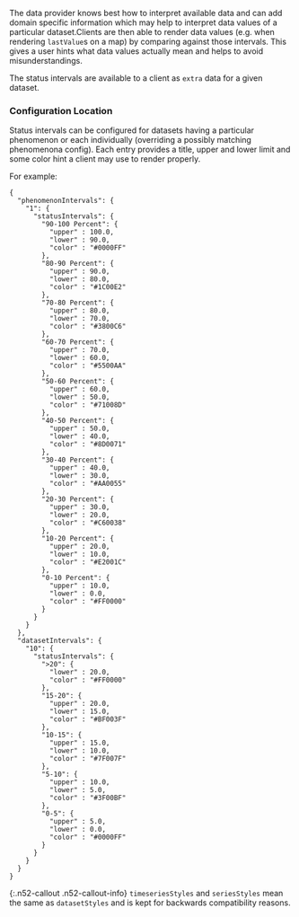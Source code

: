 
The data provider knows best how to interpret available data and can add domain specific information 
which may help to interpret data values of a particular dataset.Clients are then able to render data 
values (e.g. when rendering `lastValue`s on a map) by comparing against those intervals. This gives a 
user hints what data values actually mean and helps to avoid misunderstandings.

The status intervals are available to a client as `extra` data for a given dataset. 

### Configuration Location

Status intervals can be configured for datasets having a particular phenomenon or each individually 
(overriding a possibly matching phenomenona config). Each entry provides a title, upper and lower
limit and some color hint a client may use to render properly.

For example:

```
{
  "phenomenonIntervals": {
    "1": {
      "statusIntervals": {
        "90-100 Percent": {
          "upper" : 100.0,
          "lower" : 90.0,
          "color" : "#0000FF"
        },
        "80-90 Percent": {
          "upper" : 90.0,
          "lower" : 80.0,
          "color" : "#1C00E2"
        },
        "70-80 Percent": {
          "upper" : 80.0,
          "lower" : 70.0,
          "color" : "#3800C6"
        },
        "60-70 Percent": {
          "upper" : 70.0,
          "lower" : 60.0,
          "color" : "#5500AA"
        },
        "50-60 Percent": {
          "upper" : 60.0,
          "lower" : 50.0,
          "color" : "#71008D"
        },
        "40-50 Percent": {
          "upper" : 50.0,
          "lower" : 40.0,
          "color" : "#8D0071"
        },
        "30-40 Percent": {
          "upper" : 40.0,
          "lower" : 30.0,
          "color" : "#AA0055"
        },
        "20-30 Percent": {
          "upper" : 30.0,
          "lower" : 20.0,
          "color" : "#C60038"
        },
        "10-20 Percent": {
          "upper" : 20.0,
          "lower" : 10.0,
          "color" : "#E2001C"
        },
        "0-10 Percent": {
          "upper" : 10.0,
          "lower" : 0.0,
          "color" : "#FF0000"
        }
      }
    }
  },
  "datasetIntervals": {
    "10": {
      "statusIntervals": {
        ">20": {
          "lower" : 20.0,
          "color" : "#FF0000"
        },
        "15-20": {
          "upper" : 20.0,
          "lower" : 15.0,
          "color" : "#BF003F"
        },
        "10-15": {
          "upper" : 15.0,
          "lower" : 10.0,
          "color" : "#7F007F"
        },
        "5-10": {
          "upper" : 10.0,
          "lower" : 5.0,
          "color" : "#3F00BF"
        },
        "0-5": {
          "upper" : 5.0,
          "lower" : 0.0,
          "color" : "#0000FF"
        }
      }
    }
  }
}
```

{:.n52-callout .n52-callout-info}
`timeseriesStyles` and `seriesStyles` mean the same as `datasetStyles` and is kept 
for backwards compatibility reasons.
